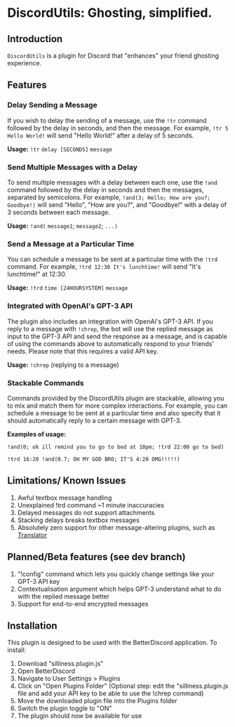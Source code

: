 # DiscordUtils: Ghosting, simplified.

## Introduction

`DiscordUtils` is a plugin for Discord that "enhances" your friend ghosting experience.

## Features

### Delay Sending a Message 

If you wish to delay the sending of a message, use the `!tr` command followed by the delay in seconds, and then the message. For example, `!tr 5 Hello World!` will send "Hello World!" after a delay of 5 seconds.

**Usage:** `!tr` `delay [SECONDS]` `message`


### Send Multiple Messages with a Delay

To send multiple messages with a delay between each one, use the `!and` command followed by the delay in seconds and then the messages, separated by semicolons. For example, `!and(3; Hello; How are you?; Goodbye!)` will send "Hello", "How are you?", and "Goodbye!" with a delay of 3 seconds between each message.

**Usage:** `!and(` `message1`; `message2`; `...)`

### Send a Message at a Particular Time

You can schedule a message to be sent at a particular time with the `!trd` command. For example, `!trd 12:30 It's lunchtime!` will send "It's lunchtime!" at 12:30.

**Usage:** `!trd` `time [24HOURSYSTEM]` `message`


### Integrated with OpenAI's GPT-3 API

The plugin also includes an integration with OpenAI's GPT-3 API. If you reply to a message with `!chrep`, the bot will use the replied message as input to the GPT-3 API and send the response as a message, and is capable of using the commands above to automatically respond to your friends' needs. Please note that this requires a valid API key.

**Usage:** `!chrep` (replying to a message)

### Stackable Commands

Commands provided by the DiscordUtils plugin are stackable, allowing you to mix and match them for more complex interactions. For example, you can schedule a message to be sent at a particular time and also specify that it should automatically reply to a certain message with GPT-3.

**Examples of usage:**

`!and(0; ok ill remind you to go to bed at 10pm; !trd 22:00 go to bed)`

`!trd 16:20 !and(0.7; OH MY GOD BRO; IT'S 4:20 OMG!!!!!)`

## Limitations/ Known Issues

1. Awful textbox message handling
2. Unexplained !trd command ~1 minute inaccuracies
3. Delayed messages do not support attachments
4. Stacking delays breaks textbox messages
5. Absolutely zero support for other message-altering plugins, such as [Translator](https://betterdiscord.app/plugin/Translator)

## Planned/Beta features (see dev branch)

1. "!config" command which lets you quickly change settings like your GPT-3 API key
2. Contextualisation argument which helps GPT-3 understand what to do with the replied message better
3. Support for end-to-end encrypted messages

## Installation

This plugin is designed to be used with the BetterDiscord application. To install:

1. Download "silliness.plugin.js"
2. Open BetterDiscord
3. Navigate to User Settings > Plugins
4. Click on "Open Plugins Folder"
(Optional step: edit the "silliness.plugin.js file and add your API key to be able to use the !chrep command)
5. Move the downloaded plugin file into the Plugins folder
6. Switch the plugin toggle to "ON"
7. The plugin should now be available for use


